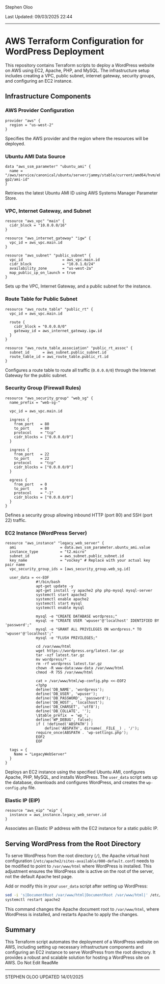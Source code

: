 Stephen Oloo

Last Updated: 09/03/2025 22:44


---

# AWS Terraform Configuration for WordPress Deployment

This repository contains Terraform scripts to deploy a WordPress website on AWS using EC2, Apache, PHP, and MySQL. The infrastructure setup includes creating a VPC, public subnet, internet gateway, security groups, and configuring an EC2 instance.

## Infrastructure Components

### AWS Provider Configuration
```hcl
provider "aws" {
  region = "us-west-2"
}
```
Specifies the AWS provider and the region where the resources will be deployed.

### Ubuntu AMI Data Source
```hcl
data "aws_ssm_parameter" "ubuntu_ami" {
  name = "/aws/service/canonical/ubuntu/server/jammy/stable/current/amd64/hvm/ebs-gp2/ami-id"
}
```
Retrieves the latest Ubuntu AMI ID using AWS Systems Manager Parameter Store.

### VPC, Internet Gateway, and Subnet
```hcl
resource "aws_vpc" "main" {
  cidr_block = "10.0.0.0/16"
}

resource "aws_internet_gateway" "igw" {
  vpc_id = aws_vpc.main.id
}

resource "aws_subnet" "public_subnet" {
  vpc_id                  = aws_vpc.main.id
  cidr_block              = "10.0.1.0/24"
  availability_zone       = "us-west-2a"
  map_public_ip_on_launch = true
}
```
Sets up the VPC, Internet Gateway, and a public subnet for the instance.

### Route Table for Public Subnet
```hcl
resource "aws_route_table" "public_rt" {
  vpc_id = aws_vpc.main.id

  route {
    cidr_block = "0.0.0.0/0"
    gateway_id = aws_internet_gateway.igw.id
  }
}

resource "aws_route_table_association" "public_rt_assoc" {
  subnet_id      = aws_subnet.public_subnet.id
  route_table_id = aws_route_table.public_rt.id
}
```
Configures a route table to route all traffic (`0.0.0.0/0`) through the Internet Gateway for the public subnet.

### Security Group (Firewall Rules)
```hcl
resource "aws_security_group" "web_sg" {
  name_prefix = "web-sg-"

  vpc_id = aws_vpc.main.id

  ingress {
    from_port   = 80
    to_port     = 80
    protocol    = "tcp"
    cidr_blocks = ["0.0.0.0/0"]
  }

  ingress {
    from_port   = 22
    to_port     = 22
    protocol    = "tcp"
    cidr_blocks = ["0.0.0.0/0"]
  }

  egress {
    from_port   = 0
    to_port     = 0
    protocol    = "-1"
    cidr_blocks = ["0.0.0.0/0"]
  }
}
```
Defines a security group allowing inbound HTTP (port 80) and SSH (port 22) traffic.

### EC2 Instance (WordPress Server)
```hcl
resource "aws_instance" "legacy_web_server" {
  ami                    = data.aws_ssm_parameter.ubuntu_ami.value
  instance_type          = "t2.micro"
  subnet_id              = aws_subnet.public_subnet.id
  key_name               = "vockey" # Replace with your actual key pair name
  vpc_security_group_ids = [aws_security_group.web_sg.id]

  user_data = <<-EOF
              #!/bin/bash
              apt-get update -y
              apt-get install -y apache2 php php-mysql mysql-server
              systemctl start apache2
              systemctl enable apache2
              systemctl start mysql
              systemctl enable mysql

              mysql -e "CREATE DATABASE wordpress;"
              mysql -e "CREATE USER 'wpuser'@'localhost' IDENTIFIED BY 'password';"
              mysql -e "GRANT ALL PRIVILEGES ON wordpress.* TO 'wpuser'@'localhost';"
              mysql -e "FLUSH PRIVILEGES;"

              cd /var/www/html
              wget https://wordpress.org/latest.tar.gz
              tar -xzf latest.tar.gz
              mv wordpress/* .
              rm -rf wordpress latest.tar.gz
              chown -R www-data:www-data /var/www/html
              chmod -R 755 /var/www/html

              cat > /var/www/html/wp-config.php <<-EOF2
              <?php
              define('DB_NAME', 'wordpress');
              define('DB_USER', 'wpuser');
              define('DB_PASSWORD', 'password');
              define('DB_HOST', 'localhost');
              define('DB_CHARSET', 'utf8');
              define('DB_COLLATE', '');
              \$table_prefix  = 'wp_';
              define('WP_DEBUG', false);
              if ( !defined('ABSPATH') )
                  define('ABSPATH', dirname(__FILE__) . '/');
              require_once(ABSPATH . 'wp-settings.php');
              EOF2
              EOF

  tags = {
    Name = "LegacyWebServer"
  }
}
```
Deploys an EC2 instance using the specified Ubuntu AMI, configures Apache, PHP, MySQL, and installs WordPress. The `user_data` script sets up the database, downloads and configures WordPress, and creates the `wp-config.php` file.

### Elastic IP (EIP)
```hcl
resource "aws_eip" "eip" {
  instance = aws_instance.legacy_web_server.id
}
```
Associates an Elastic IP address with the EC2 instance for a static public IP.

## Serving WordPress from the Root Directory

To serve WordPress from the root directory (`/`), the Apache virtual host configuration (`/etc/apache2/sites-available/000-default.conf`) needs to be modified to point to `/var/www/html` where WordPress is installed. This adjustment ensures the WordPress site is active on the root of the server, not the default Apache test page.

Add or modify this in your `user_data` script after setting up WordPress:

```bash
sed -i 's|DocumentRoot /var/www/html|DocumentRoot /var/www/html|' /etc/apache2/sites-available/000-default.conf
systemctl restart apache2
```

This command changes the Apache document root to `/var/www/html`, where WordPress is installed, and restarts Apache to apply the changes.

## Summary

This Terraform script automates the deployment of a WordPress website on AWS, including setting up necessary infrastructure components and configuring an EC2 instance to serve WordPress from the root directory. It provides a robust and scalable solution for hosting a WordPress site on AWS. Do Not Edit ReadMe

--- 

STEPHEN OLOO 
UPDATED 14/01/2025

